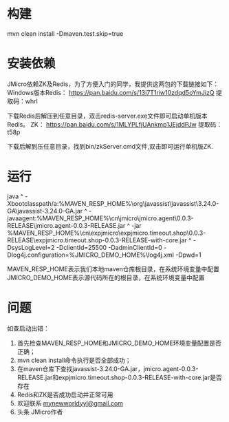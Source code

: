 # 构建
mvn clean install -Dmaven.test.skip=true

# 安装依赖
JMicro依赖ZK及Redis，为了方便入门的同学，我提供这两包的下载链接如下：
Windows版本Redis：
https://pan.baidu.com/s/13i7T1riw10zdqd5oYmJizQ 提取码：whrl

下载Redis后解压到任意目录，双击redis-server.exe文件即可启动单机版本Redis。
ZK：
https://pan.baidu.com/s/1MLYPLfjUAnkmp1JEjddPJw 提取码：t58p

下载后解到压任意目录，找到bin/zkServer.cmd文件,双击即可运行单机版ZK.

# 运行
java ^
-Xbootclasspath/a:%MAVEN_RESP_HOME%\org\javassist\javassist\3.24.0-GA\javassist-3.24.0-GA.jar ^
-javaagent:%MAVEN_RESP_HOME%\cn\jmicro\jmicro.agent\0.0.3-RELEASE\jmicro.agent-0.0.3-RELEASE.jar ^
-jar  %MAVEN_RESP_HOME%\cn\expjmicro\expjmicro.timeout.shop\0.0.3-RELEASE\expjmicro.timeout.shop-0.0.3-RELEASE-with-core.jar ^
-DsysLogLevel=2  -DclientId=25500 -DadminClientId=0  -Dlog4j.configuration=%JMICRO_DEMO_HOME%\log4j.xml -Dpwd=1

MAVEN_RESP_HOME表示我们本地maven仓库根目录，在系统环境变量中配置
JMICRO_DEMO_HOME表示源代码所在的根目录，在系统环境变量中配置

# 问题
如查启动出错：
1. 首先检查MAVEN_RESP_HOME和JMICRO_DEMO_HOME环境变量配置是否正确；
2. mvn clean install命令执行是否全部成功；
3. 在maven仓库下查找javassist-3.24.0-GA.jar，jmicro.agent-0.0.3-RELEASE.jar和expjmicro.timeout.shop-0.0.3-RELEASE-with-core.jar是否存在
4. Redis和ZK是否成功启动并正常可用
5. 欢迎联系 mynewworldyyl@gmail.com
6. 头条 JMicro作者